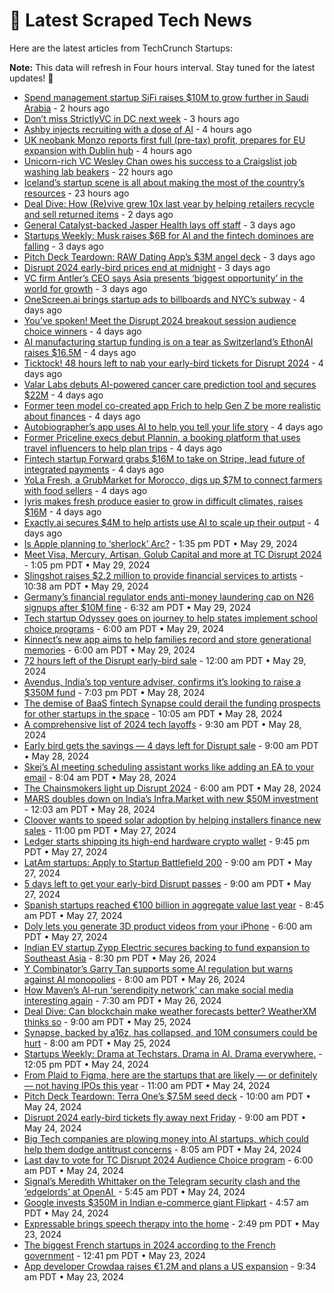 
# 📰 Latest Scraped Tech News

Here are the latest articles from TechCrunch Startups:

**Note:** This data will refresh in Four hours interval. Stay tuned for the latest updates! 🔄
- [Spend management startup SiFi raises $10M to grow further in Saudi Arabia](https://techcrunch.com/2024/06/03/sifi-raises-10m-seed/) - 2 hours ago
- [Don’t miss StrictlyVC in DC next week](https://techcrunch.com/2024/06/03/dont-miss-strictlyvc-in-dc-next-week/) - 3 hours ago
- [Ashby injects recruiting with a dose of AI](https://techcrunch.com/2024/06/03/ashby-injects-recruiting-with-a-dose-of-ai/) - 4 hours ago
- [UK neobank Monzo reports first full (pre-tax) profit, prepares for EU expansion with Dublin hub](https://techcrunch.com/2024/06/03/uk-neobank-monzo-reports-first-full-pre-tax-profit-prepares-for-eu-expansion-with-dublin-hub/) - 4 hours ago
- [Unicorn-rich VC Wesley Chan owes his success to a Craigslist job washing lab beakers](https://techcrunch.com/2024/06/02/wesley-chan-venture-capital-unicorn/) - 22 hours ago
- [Iceland’s startup scene is all about making the most of the country’s resources](https://techcrunch.com/2024/06/02/icelands-startup-scene-is-all-about-making-the-most-of-the-countrys-resources/) - 23 hours ago
- [Deal Dive: How (Re)vive grew 10x last year by helping retailers recycle and sell returned items](https://techcrunch.com/2024/06/01/deal-dive-how-revive-grew-10x-last-year-by-helping-retailers-recycle-and-sell-returned-items/) - 2 days ago
- [General Catalyst-backed Jasper Health lays off staff](https://techcrunch.com/2024/05/31/general-catalyst-backed-jasper-health-lays-off-staff/) - 3 days ago
- [Startups Weekly: Musk raises $6B for AI and the fintech dominoes are falling](https://techcrunch.com/2024/05/31/musk-raises-6b-for-ai-and-the-fintech-dominoes-are-falling/) - 3 days ago
- [Pitch Deck Teardown: RAW Dating App’s $3M angel deck](https://techcrunch.com/2024/05/31/sample-angel-pitch-deck-raw-dating-app/) - 3 days ago
- [Disrupt 2024 early-bird prices end at midnight](https://techcrunch.com/2024/05/31/disrupt-2024-early-bird-prices-end-at-midnight/) - 3 days ago
- [VC firm Antler’s CEO says Asia presents ‘biggest opportunity’ in the world for growth](https://techcrunch.com/2024/05/31/vc-firm-antlers-ceo-says-asia-presents-biggest-opportunity-in-the-world-for-growth/) - 3 days ago
- [OneScreen.ai brings startup ads to billboards and NYC’s subway](https://techcrunch.com/2024/05/30/onescreen-ai-brings-startup-ads-to-billboards-and-nycs-subway/) - 4 days ago
- [You’ve spoken! Meet the Disrupt 2024 breakout session audience choice winners](https://techcrunch.com/2024/05/30/youve-spoken-meet-the-5-breakout-session-audience-choice-winners-at-disrupt-2024/) - 4 days ago
- [AI manufacturing startup funding is on a tear as Switzerland’s EthonAI raises $16.5M](https://techcrunch.com/2024/05/30/ai-manufacturing-startup-funding-is-on-a-tear-as-switzerlands-ethonai-raises-16-5m/) - 4 days ago
- [Ticktock! 48 hours left to nab your early-bird tickets for Disrupt 2024](https://techcrunch.com/2024/05/30/tick-tock-48-hours-left-to-nab-your-early-bird-tickets-for-disrupt-2024/) - 4 days ago
- [Valar Labs debuts AI-powered cancer care prediction tool and secures $22M](https://techcrunch.com/2024/05/30/valar-labs-debuts-ai-powered-cancer-care-prediction-tool-and-secures-22m/) - 4 days ago
- [Former teen model co-created app Frich to help Gen Z be more realistic about finances](https://techcrunch.com/2024/05/30/meet-frich-an-app-where-gen-z-talks-and-learns-about-money-that-just-raised-2-8m/) - 4 days ago
- [Autobiographer’s app uses AI to help you tell your life story](https://techcrunch.com/2024/05/30/autobiographers-app-uses-ai-to-help-you-tell-your-life-story/) - 4 days ago
- [Former Priceline execs debut Plannin, a booking platform that uses travel influencers to help plan trips](https://techcrunch.com/2024/05/30/plannin-travel-booking-platform-for-creators/) - 4 days ago
- [Fintech startup Forward grabs $16M to take on Stripe, lead future of integrated payments](https://techcrunch.com/2024/05/30/forward-16m-payments-fintech/) - 4 days ago
- [YoLa Fresh, a GrubMarket for Morocco, digs up $7M to connect farmers with food sellers](https://techcrunch.com/2024/05/30/yola-fresh-a-grubmarket-for-morocco-digs-up-7m-to-connect-farmers-with-food-sellers/) - 4 days ago
- [Iyris makes fresh produce easier to grow in difficult climates, raises $16M](https://techcrunch.com/2024/05/30/iyris-makes-fresh-produce-easier-to-grow-in-difficult-climates-raises-16m/) - 4 days ago
- [Exactly.ai secures $4M to help artists use AI to scale up their output](https://techcrunch.com/2024/05/30/exactly-ai-secures-4m-to-help-artists-use-ai-to-scale-up-their-output/) - 4 days ago
- [Is Apple planning to ‘sherlock’ Arc?](https://techcrunch.com/2024/05/29/is-apple-planning-to-sherlock-arc/) - 1:35 pm PDT • May 29, 2024
- [Meet Visa, Mercury, Artisan, Golub Capital and more at TC Disrupt 2024](https://techcrunch.com/2024/05/29/meet-visa-mercury-artisan-golub-capital-and-more-at-tc-disrupt-2024/) - 1:05 pm PDT • May 29, 2024
- [Slingshot raises $2.2 million to provide financial services to artists](https://techcrunch.com/2024/05/29/creator-fintech-slingshot-raises-2-2-million/) - 10:38 am PDT • May 29, 2024
- [Germany’s financial regulator ends anti-money laundering cap on N26 signups after $10M fine](https://techcrunch.com/2024/05/29/german-financial-regulator-lifts-restrictions-on-n26-signups/) - 6:32 am PDT • May 29, 2024
- [Tech startup Odyssey goes on journey to help states implement school choice programs](https://techcrunch.com/2024/05/29/odyssey-school-choice-edtech/) - 6:00 am PDT • May 29, 2024
- [Kinnect’s new app aims to help families record and store generational memories](https://techcrunch.com/2024/05/29/kinnects-new-app-aims-to-help-families-record-and-store-generational-memories/) - 6:00 am PDT • May 29, 2024
- [72 hours left of the Disrupt early-bird sale](https://techcrunch.com/2024/05/29/72-hours-left-disrupt-early-bird-sale/) - 12:00 am PDT • May 29, 2024
- [Avendus, India’s top venture adviser, confirms it’s looking to raise a $350M fund](https://techcrunch.com/2024/05/28/avendus-indias-top-venture-advisor-confirms-its-looking-to-raise-a-350-million-fund/) - 7:03 pm PDT • May 28, 2024
- [The demise of BaaS fintech Synapse could derail the funding prospects for other startups in the space](https://techcrunch.com/2024/05/28/the-demise-of-baas-fintech-synapse-could-derail-the-funding-prospects-for-other-startups-in-the-space/) - 10:05 am PDT • May 28, 2024
- [A comprehensive list of 2024 tech layoffs](https://techcrunch.com/2024/05/28/tech-layoffs-2023-list/) - 9:30 am PDT • May 28, 2024
- [Early bird gets the savings — 4 days left for Disrupt sale](https://techcrunch.com/2024/05/28/early-bird-gets-the-savings-4-days-left-for-disrupt-sale/) - 9:00 am PDT • May 28, 2024
- [Skej’s AI meeting scheduling assistant works like adding an EA to your email](https://techcrunch.com/2024/05/28/skejs-ai-meeting-scheduling-assistant-works-like-adding-an-ea-to-your-email/) - 8:04 am PDT • May 28, 2024
- [The Chainsmokers light up Disrupt 2024](https://techcrunch.com/2024/05/28/the-chainsmokers-light-up-disrupt-2024/) - 6:00 am PDT • May 28, 2024
- [MARS doubles down on India’s Infra.Market with new $50M investment](https://techcrunch.com/2024/05/28/mars-doubles-down-on-indias-infra-market-with-new-50m-investment/) - 12:03 am PDT • May 28, 2024
- [Cloover wants to speed solar adoption by helping installers finance new sales](https://techcrunch.com/2024/05/27/cloover-wants-to-speed-solar-adoption-by-helping-installers-finance-new-sales/) - 11:00 pm PDT • May 27, 2024
- [Ledger starts shipping its high-end hardware crypto wallet](https://techcrunch.com/2024/05/27/ledger-starts-shipping-its-high-end-hardware-crypto-wallet/) - 9:45 pm PDT • May 27, 2024
- [LatAm startups: Apply to Startup Battlefield 200](https://techcrunch.com/2024/05/27/latam-startups-apply-to-startup-battlefield-200/) - 9:00 am PDT • May 27, 2024
- [5 days left to get your early-bird Disrupt passes](https://techcrunch.com/2024/05/27/five-days-left-to-get-your-early-bird-disrupt-passes/) - 9:00 am PDT • May 27, 2024
- [Spanish startups reached €100 billion in aggregate value last year](https://techcrunch.com/2024/05/27/spanish-startups-reached-e100-billion-in-aggregated-value-in-2023-consolidating-the-countrys-position-as-a-midsize-european-tech-ecosystem/) - 8:45 am PDT • May 27, 2024
- [Doly lets you generate 3D product videos from your iPhone](https://techcrunch.com/2024/05/27/doly-lets-you-generate-3d-product-videos-from-your-phone/) - 6:00 am PDT • May 27, 2024
- [Indian EV startup Zypp Electric secures backing to fund expansion to Southeast Asia](https://techcrunch.com/2024/05/26/indian-ev-startup-zypp-electric-secures-eneos-backing-to-fund-expansion-to-southeast-asia/) - 8:30 pm PDT • May 26, 2024
- [Y Combinator’s Garry Tan supports some AI regulation but warns against AI monopolies](https://techcrunch.com/2024/05/26/ai-garry-tan-y-combinator/) - 8:00 am PDT • May 26, 2024
- [How Maven’s AI-run ‘serendipity network’ can make social media interesting again](https://techcrunch.com/2024/05/26/how-mavens-ai-run-serendipity-network-can-make-social-media-interesting-again/) - 7:30 am PDT • May 26, 2024
- [Deal Dive: Can blockchain make weather forecasts better? WeatherXM thinks so](https://techcrunch.com/2024/05/25/deal-dive-can-blockchain-make-weather-forecasts-better-weatherxm-thinks-so/) - 9:00 am PDT • May 25, 2024
- [Synapse, backed by a16z, has collapsed, and 10M consumers could be hurt](https://techcrunch.com/2024/05/25/with-a16z-backed-synapses-collapse-baas-fintech-is-a-mess-and-10-million-consumers-could-be-hurt/) - 8:00 am PDT • May 25, 2024
- [Startups Weekly: Drama at Techstars. Drama in AI. Drama everywhere.](https://techcrunch.com/2024/05/24/startups-weekly-drama-at-techstars-drama-in-ai-drama-everywhere/) - 12:05 pm PDT • May 24, 2024
- [From Plaid to Figma, here are the startups that are likely — or definitely — not having IPOs this year](https://techcrunch.com/2024/05/24/from-plaid-to-figma-here-are-the-startups-that-are-likely-or-definitely-not-having-ipos-this-year/) - 11:00 am PDT • May 24, 2024
- [Pitch Deck Teardown: Terra One’s $7.5M seed deck](https://techcrunch.com/2024/05/24/sample-seed-pitch-deck-terra-one/) - 10:00 am PDT • May 24, 2024
- [Disrupt 2024 early-bird tickets fly away next Friday](https://techcrunch.com/2024/05/24/disrupt-2024-early-bird-tickets-fly-away-next-friday/) - 9:00 am PDT • May 24, 2024
- [Big Tech companies are plowing money into AI startups, which could help them dodge antitrust concerns](https://techcrunch.com/2024/05/24/big-tech-companies-are-plowing-money-into-ai-startups-which-could-help-them-dodge-antitrust-concerns/) - 8:05 am PDT • May 24, 2024
- [Last day to vote for TC Disrupt 2024 Audience Choice program](https://techcrunch.com/2024/05/24/last-day-to-vote-for-tc-disrupt-2024-audience-choice-program/) - 6:00 am PDT • May 24, 2024
- [Signal’s Meredith Whittaker on the Telegram security clash and the ‘edgelords’ at OpenAI ](https://techcrunch.com/2024/05/24/signals-meredith-whittaker-on-the-telegram-security-clash-and-the-edge-lords-at-openai/) - 5:45 am PDT • May 24, 2024
- [Google invests $350M in Indian e-commerce giant Flipkart](https://techcrunch.com/2024/05/24/google-invests-350-million-in-indias-flipkart/) - 4:57 am PDT • May 24, 2024
- [Expressable brings speech therapy into the home](https://techcrunch.com/2024/05/23/expressable-brings-speech-therapy-into-the-home/) - 2:49 pm PDT • May 23, 2024
- [The biggest French startups in 2024 according to the French government](https://techcrunch.com/2024/05/23/the-biggest-french-startups-in-2024-according-to-the-french-government/) - 12:41 pm PDT • May 23, 2024
- [App developer Crowdaa raises €1.2M and plans a US expansion](https://techcrunch.com/2024/05/23/app-developer-crowdaa-raises-e1-2-million-and-plans-a-u-s-expansion/) - 9:34 am PDT • May 23, 2024